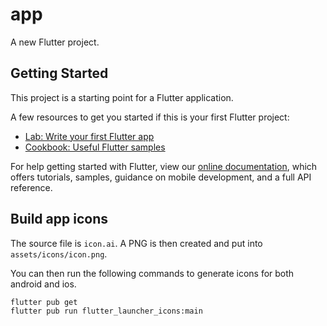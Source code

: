 # app

A new Flutter project.

## Getting Started

This project is a starting point for a Flutter application.

A few resources to get you started if this is your first Flutter project:

- [Lab: Write your first Flutter app](https://flutter.dev/docs/get-started/codelab)
- [Cookbook: Useful Flutter samples](https://flutter.dev/docs/cookbook)

For help getting started with Flutter, view our
[online documentation](https://flutter.dev/docs), which offers tutorials,
samples, guidance on mobile development, and a full API reference.

## Build app icons

The source file is `icon.ai`. A PNG is then created and put into `assets/icons/icon.png`.

You can then run the following commands to generate icons for both android and ios.

```
flutter pub get
flutter pub run flutter_launcher_icons:main
```
